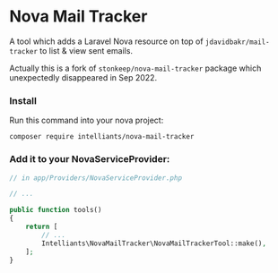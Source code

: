 # Nova Mail Tracker

A tool which adds a Laravel Nova resource on top of `jdavidbakr/mail-tracker` to list & view sent emails.

Actually this is a fork of `stonkeep/nova-mail-tracker` package which unexpectedly disappeared in Sep 2022.

### Install

Run this command into your nova project:

`composer require intelliants/nova-mail-tracker`

### Add it to your NovaServiceProvider:

```php
// in app/Providers/NovaServiceProvider.php

// ...

public function tools()
{
    return [
        // ...
        Intelliants\NovaMailTracker\NovaMailTrackerTool::make(),
    ];
}
```